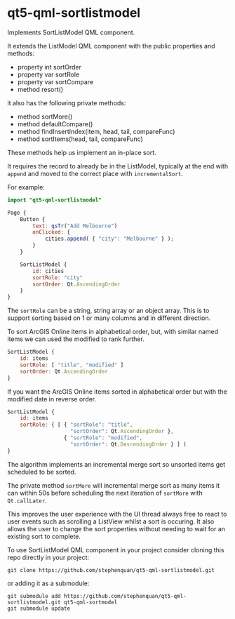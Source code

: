 # qt5-qml-sortlistmodel
Implements SortListModel QML component.

It extends the ListModel QML component with the public properties and methods:

 - property int sortOrder
 - property var sortRole
 - property var sortCompare
 - method resort()

it also has the following private methods:

 - method sortMore()
 - method defaultCompare()
 - method findInsertIndex(item, head, tail, compareFunc)
 - method sortItems(head, tail, compareFunc)

These methods help us implement an in-place sort.

It requires the record to already be in the ListModel, typically at the
end with `append` and moved to the correct place with `incrementalSort`.

For example:

```qml
import "qt5-qml-sortlistmodel"

Page {
    Button {
        text: qsTr("Add Melbourne")
        onClicked: {
            cities.append( { "city": "Melbourne" } );
        }
    }

    SortListModel {
        id: cities
        sortRole: "city"
        sortOrder: Qt.AscendingOrder
    }
}
```

The `sortRole` can be a string, string array or an object array.
This is to support sorting based on 1 or many columns and in different
direction.

To sort ArcGIS Online items in alphabetical order, but, with similar
named items we can used the modified to rank further.

```qml
SortListModel {
    id: items
    sortRole: [ "title", "modified" ]
    sortOrder: Qt.AscendingOrder
}
```        

If you want the ArcGIS Online items sorted in alphabetical order
but with the modified date in reverse order.

```qml
SortListModel {
    id: items
    sortRole: { [ { "sortRole": "title",
                    "sortOrder": Qt.AscendingOrder },
                  { "sortRole": "modified",
                    "sortOrder": Qt.DescendingOrder } ] )
}
```        

The algorithm implements an incremental merge sort so unsorted items get
scheduled to be sorted.

The private method `sortMore` will incremental merge sort as many items
it can within 50s before scheduling the next iteration of `sortMore`
with `Qt.callLater`.

This improves the user experience with the UI thread always free to
react to user events such as scrolling a ListView whilst a sort is
occuring. It also allows the user to change the sort properties without
needing to wait for an existing sort to complete.

To use SortListModel QML component in your project consider cloning this
repo directly in your project:

    git clone https://github.com/stephenquan/qt5-qml-sortlistmodel.git
    
or adding it as a submodule:

    git submodule add https://github.com/stephenquan/qt5-qml-sortlistmodel.git qt5-qml-sortmodel
    git submodule update
